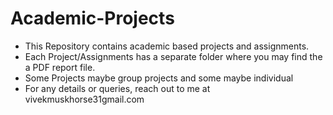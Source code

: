 # Academic-Projects
- This Repository contains academic based projects and assignments.
- Each Project/Assignments has a separate folder where you may find the a PDF report file.
- Some Projects maybe group projects and some maybe individual
- For any details or queries, reach out to me at vivekmuskhorse31gmail.com

